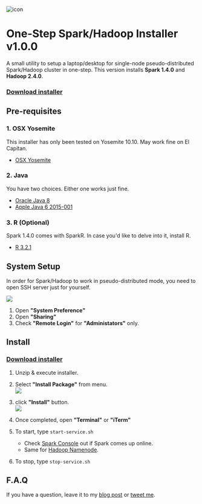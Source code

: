![icon](https://raw.githubusercontent.com/stkim1/pocketcluster/master/images/icon_256x256.png)

# One-Step Spark/Hadoop Installer v1.0.0  

A small utility to setup a laptop/desktop for single-node pseudo-distributed Spark/Hadoop cluster in one-step. This version installs **Spark 1.4.0** and **Hadoop 2.4.0**.

### [Download installer](https://github.com/stkim1/pocketcluster/raw/master/release/PocketCluster-OSX-0.1.0.zip)

## Pre-requisites  

### 1. OSX Yosemite  

This installer has only been tested on Yosemite 10.10. May work fine on El Capitan.  

- [OSX Yosemite](https://itunes.apple.com/WebObjects/MZStore.woa/wa/viewSoftware?id=915041082&mt=12&ls=1)

### 2. Java  

You have two choices. Either one works just fine.  

- [Oracle Java 8](http://www.oracle.com/technetwork/java/javase/downloads/jdk8-downloads-2133151.html)  
- [Apple Java 6 2015-001](https://support.apple.com/kb/DL1824?locale=en_US)

### 3. R (Optional)  

Spark 1.4.0 comes with SparkR. In case you'd like to delve into it, install R.  

- [R 3.2.1](http://cran.r-project.org/bin/macosx/R-3.2.1.pkg)


## System Setup  

In order for Spark/Hadoop to work in pseudo-distributed mode, you need to open SSH server just for yourself.  

![](https://raw.githubusercontent.com/stkim1/pocketcluster/master/images/system-setup.png)

1. Open **"System Preference"**  
2. Open **"Sharing"**  
3. Check **"Remote Login"** for **"Administators"** only.  

## Install  

### [Download installer](https://github.com/stkim1/pocketcluster/raw/master/release/PocketCluster-OSX-0.1.0.zip)

1. Unzip & execute installer.  
2. Select **"Install Package"** from menu.  
![](https://raw.githubusercontent.com/stkim1/pocketcluster/master/images/install-010-0.png)  

3. click **"Install"** button.  
![](https://raw.githubusercontent.com/stkim1/pocketcluster/master/images/install-010-1.png)  

3. Once completed, open **"Terminal"** or **"iTerm"**  
4. To start, type ```start-service.sh```  
	- Check [Spark Console](http://localhost:8080) out if Spark comes up online.  
	- Same for [Hadoop Namenode](http://localhost:50070).  
5. To stop, type ```stop-service.sh```  


## F.A.Q  

If you have a question, leave it to my [blog post](https://pocketcluster.wordpress.com/2015/07/15/one-step-sparkhadoop-installer-for-osx-v0-1-0/) or [tweet me](https://twitter.com/stkim1).  


